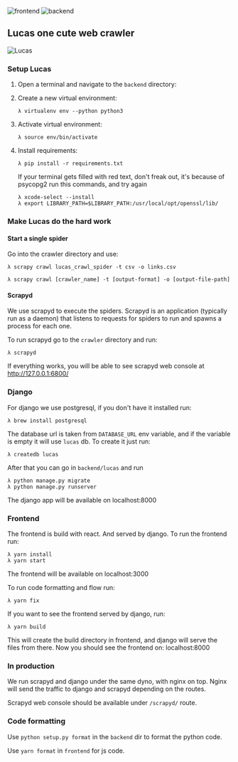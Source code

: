 ![frontend](https://github.com/ralucaportase/lucasworkflows/frontend/badge.svg)
![backend](https://github.com/ralucaportase/lucasworkflows/backend/badge.svg)

## Lucas one cute web crawler

![Lucas](https://i.insider.com/5b1aae9d1ae66220008b4e20?width=1200&format=jpeg)

### Setup Lucas

1. Open a terminal and navigate to the `backend` directory:
2. Create a new virtual environment:

    ```
    λ virtualenv env --python python3
    ```
3. Activate virtual environment:

    ```
    λ source env/bin/activate
    ```
4. Install requirements:
    ```
    λ pip install -r requirements.txt
    ```
    If your terminal gets filled with red text, don't freak out, it's because of psycopg2 run this commands, and try again 
    ```
    λ xcode-select --install
    λ export LIBRARY_PATH=$LIBRARY_PATH:/usr/local/opt/openssl/lib/
    ```
    
### Make Lucas do the hard work

#### Start a single spider

Go into the crawler directory and use:
```
λ scrapy crawl lucas_crawl_spider -t csv -o links.csv
```

```
λ scrapy crawl [crawler_name] -t [output-format] -o [output-file-path]
```

#### Scrapyd

We use scrapyd to execute the spiders. Scrapyd is an application (typically run as a daemon) that listens to requests for spiders to run and spawns a process for each one.

To run scrapyd go to the `crawler` directory and run:
```
λ scrapyd
```
If everything works, you will be able to see scrapyd web console at http://127.0.0.1:6800/

### Django

For django we use postgresql, if you don't have it installed run:
```
λ brew install postgresql
```

The database url is taken from `DATABASE_URL` env variable, and if the variable is empty it will use `lucas` db.
To create it just run:
```
λ createdb lucas
```

After that you can go in `backend/lucas` and run
```
λ python manage.py migrate
λ python manage.py runserver
```
The django app will be available on localhost:8000

### Frontend

The frontend is build with react. And served by django. 
To run the frontend run:
```
λ yarn install
λ yarn start
```
The frontend will be available on localhost:3000

To run code formatting and flow run:
```
λ yarn fix
```

If you want to see the frontend served by django, run:
```
λ yarn build
```
This will create the build directory in frontend, and django will serve the files from there.
Now you should see the frontend on: localhost:8000

### In production

We run scrapyd and django under the same dyno, with nginx on top.
Nginx will send the traffic to django and scrapyd depending on the routes.

Scrapyd web console should be available under `/scrapyd/` route.  


### Code formatting
Use `python setup.py format` in the `backend` dir to format the python code.

Use `yarn format` in `frontend` for js code.
